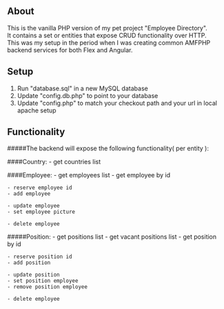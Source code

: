 ## About

This is the vanilla PHP version of my pet project "Employee Directory".<br/>
It contains a set or entities that expose CRUD functionality over HTTP.<br/>
This was my setup in the period when I was creating common AMFPHP backend services for both Flex and Angular.

## Setup

1. Run "database.sql" in a new MySQL database
2. Update "config.db.php" to point to your database
3. Update "config.php" to match your checkout path and your url in local apache setup

## Functionality
#####The backend will expose the following functionality( per entity ):

####Country:
	- get countries list

####Employee:
	- get employees list
	- get employee by id

	- reserve employee id
	- add employee
	
	- update employee
	- set employee picture
	
	- delete employee

#####Position:
	- get positions list
	- get vacant positions list
	- get position by id
	
	- reserve position id
	- add position
	 
	- update position
	- set position employee
	- remove position employee
	
	- delete employee

